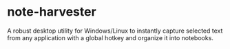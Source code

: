 # note-harvester
A robust desktop utility for Windows/Linux to instantly capture selected text from any application with a global hotkey and organize it into notebooks.
